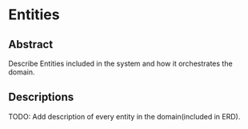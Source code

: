 # Entities

## Abstract

Describe Entities included in the system and how it orchestrates the domain.

## Descriptions

TODO: Add description of every entity in the domain(included in ERD).